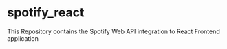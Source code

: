# spotify_react
This Repository contains the Spotify Web API integration to React Frontend application
